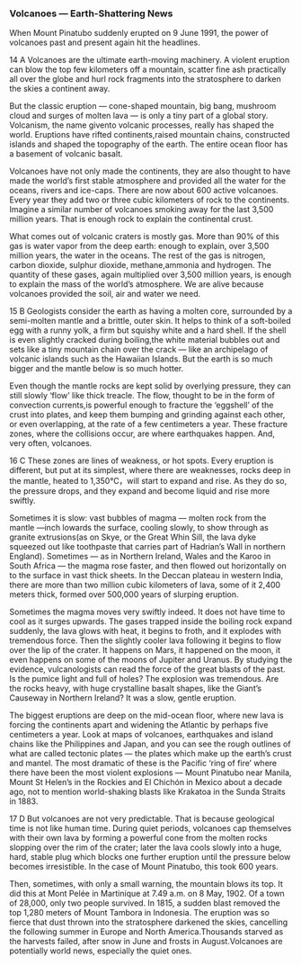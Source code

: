 ### Volcanoes — Earth-Shattering News
When Mount Pinatubo suddenly erupted on 9 June 1991, the power of volcanoes past and present again hit the headlines.

14
A Volcanoes are the ultimate earth-moving machinery. A violent eruption can blow the top few kilometers off a mountain,
scatter fine ash practically all over the globe and hurl rock fragments into the stratosphere to darken the skies a
continent away.

But the classic eruption — cone-shaped mountain, big bang, mushroom cloud and surges of molten lava — is only a tiny
part of a global story. Volcanism, the name givento volcanic processes, really has shaped the world. Eruptions have
rifted continents,raised mountain chains, constructed islands and shaped the topography of the earth. The entire ocean
floor has a basement of volcanic basalt.

Volcanoes have not only made the continents, they are also thought to have made the world’s first stable atmosphere and
provided all the water for the oceans, rivers and ice-caps. There are now about 600 active volcanoes. Every year they
add two or three cubic kilometers of rock to the continents. Imagine a similar number of volcanoes smoking away for the
last 3,500 million years. That is enough rock to explain the continental crust.

What comes out of volcanic craters is mostly gas. More than 90% of this gas is water vapor from the deep earth: enough
to explain, over 3,500 million years, the water in the oceans. The rest of the gas is nitrogen, carbon dioxide, sulphur
dioxide, methane,ammonia and hydrogen. The quantity of these gases, again multiplied over 3,500 million years, is enough
to explain the mass of the world’s atmosphere. We are alive because volcanoes provided the soil, air and water we need.

15
B Geologists consider the earth as having a molten core, surrounded by a semi-molten mantle and a brittle, outer skin.
It helps to think of a soft-boiled egg with a runny yolk, a firm but squishy white and a hard shell. If the shell is
even slightly cracked during boiling,the white material bubbles out and sets like a tiny mountain chain over the crack —
like an archipelago of volcanic islands such as the Hawaiian Islands. But the earth is so much bigger and the mantle
below is so much hotter.

Even though the mantle rocks are kept solid by overlying pressure, they can still slowly ‘flow’ like thick treacle. The
flow, thought to be in the form of convection currents,is powerful enough to fracture the ‘eggshell’ of the crust into
plates, and keep them bumping and grinding against each other, or even overlapping, at the rate of a few centimeters a
year. These fracture zones, where the collisions occur, are where earthquakes happen. And, very often, volcanoes.

16
C These zones are lines of weakness, or hot spots. Every eruption is different, but put at its simplest, where there are
weaknesses, rocks deep in the mantle, heated to 1,350℃，will start to expand and rise. As they do so, the pressure drops,
and they expand and become liquid and rise more swiftly.

Sometimes it is slow: vast bubbles of magma — molten rock from the mantle —inch lowards the surface, cooling slowly, to
show through as granite extrusions(as on Skye, or the Great Whin Sill, the lava dyke squeezed out like toothpaste that
carries part of Hadrian’s Wall in northern England). Sometimes — as in Northern Ireland, Wales and the Karoo in South
Africa — the magma rose faster, and then flowed out horizontally on to the surface in vast thick sheets. In the Deccan
plateau in western India, there are more than two million cubic kilometers of lava, some of it 2,400 meters thick,
formed over 500,000 years of slurping eruption.

Sometimes the magma moves very swiftly indeed. It does not have time to cool as it surges upwards. The gases trapped
inside the boiling rock expand suddenly, the lava glows with heat, it begins to froth, and it explodes with tremendous
force. Then the slightly cooler lava following it begins to flow over the lip of the crater. It happens on Mars, it
happened on the moon, it even happens on some of the moons of Jupiter and Uranus. By studying the evidence,
vulcanologists can read the force of the great blasts of the past. Is the pumice light and full of holes? The explosion
was tremendous. Are the rocks heavy, with huge crystalline basalt shapes, like the Giant’s Causeway in Northern Ireland?
It was a slow, gentle eruption.

The biggest eruptions are deep on the mid-ocean floor, where new lava is forcing the continents apart and widening the
Atlantic by perhaps five centimeters a year. Look at maps of volcanoes, earthquakes and island chains like the
Philippines and Japan, and you can see the rough outlines of what are called tectonic plates — the plates which make up
the earth’s crust and mantel. The most dramatic of these is the Pacific ‘ring of fire’ where there have been the most
violent explosions — Mount Pinatubo near Manila, Mount St Helen’s in the Rockies and El Chichón in Mexico about a decade
ago, not to mention world-shaking blasts like Krakatoa in the Sunda Straits in 1883.

17
D But volcanoes are not very predictable. That is because geological time is not like human time. During quiet periods,
volcanoes cap themselves with their own lava by forming a powerful cone from the molten rocks slopping over the rim of
the crater; later the lava cools slowly into a huge, hard, stable plug which blocks one further eruption until the
pressure below becomes irresistible. In the case of Mount Pinatubo, this took 600 years.

Then, sometimes, with only a small warning, the mountain blows its top. It did this at Mont Pelée in Martinique at 7.49
a.m. on 8 May, 1902. Of a town of 28,000, only two people survived. In 1815, a sudden blast removed the top 1,280 meters
of Mount Tambora in Indonesia. The eruption was so fierce that dust thrown into the stratosphere darkened the skies,
cancelling the following summer in Europe and North America.Thousands starved as the harvests failed, after snow in June
and frosts in August.Volcanoes are potentially world news, especially the quiet ones.